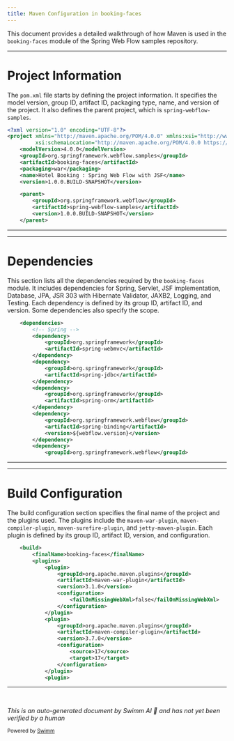 ```yaml
---
title: Maven Configuration in booking-faces
---
```

This document provides a detailed walkthrough of how Maven is used in the `booking-faces` module of the Spring Web Flow samples repository.

<SwmSnippet path="/booking-faces/pom.xml" line="1">

---

# Project Information

The `pom.xml` file starts by defining the project information. It specifies the model version, group ID, artifact ID, packaging type, name, and version of the project. It also defines the parent project, which is `spring-webflow-samples`.

```xml
<?xml version="1.0" encoding="UTF-8"?>
<project xmlns="http://maven.apache.org/POM/4.0.0" xmlns:xsi="http://www.w3.org/2001/XMLSchema-instance"
		 xsi:schemaLocation="http://maven.apache.org/POM/4.0.0 https://maven.apache.org/maven-v4_0_0.xsd">
	<modelVersion>4.0.0</modelVersion>
	<groupId>org.springframework.webflow.samples</groupId>
	<artifactId>booking-faces</artifactId>
	<packaging>war</packaging>
	<name>Hotel Booking : Spring Web Flow with JSF</name>
	<version>1.0.0.BUILD-SNAPSHOT</version>

	<parent>
		<groupId>org.springframework.webflow</groupId>
		<artifactId>spring-webflow-samples</artifactId>
		<version>1.0.0.BUILD-SNAPSHOT</version>
	</parent>
```

---

</SwmSnippet>

<SwmSnippet path="/booking-faces/pom.xml" line="17">

---

# Dependencies

This section lists all the dependencies required by the `booking-faces` module. It includes dependencies for Spring, Servlet, JSF implementation, Database, JPA, JSR 303 with Hibernate Validator, JAXB2, Logging, and Testing. Each dependency is defined by its group ID, artifact ID, and version. Some dependencies also specify the scope.

```xml
	<dependencies>
		<!-- Spring -->
		<dependency>
			<groupId>org.springframework</groupId>
			<artifactId>spring-webmvc</artifactId>
		</dependency>
		<dependency>
			<groupId>org.springframework</groupId>
			<artifactId>spring-jdbc</artifactId>
		</dependency>				
		<dependency>
			<groupId>org.springframework</groupId>
			<artifactId>spring-orm</artifactId>
		</dependency>
		<dependency>
			<groupId>org.springframework.webflow</groupId>
			<artifactId>spring-binding</artifactId>
			<version>${webflow.version}</version>
		</dependency>
		<dependency>
			<groupId>org.springframework.webflow</groupId>
```

---

</SwmSnippet>

<SwmSnippet path="/booking-faces/pom.xml" line="162">

---

# Build Configuration

The build configuration section specifies the final name of the project and the plugins used. The plugins include the `maven-war-plugin`, `maven-compiler-plugin`, `maven-surefire-plugin`, and `jetty-maven-plugin`. Each plugin is defined by its group ID, artifact ID, version, and configuration.

```xml
	<build>
		<finalName>booking-faces</finalName>
		<plugins>
			<plugin>
				<groupId>org.apache.maven.plugins</groupId>
				<artifactId>maven-war-plugin</artifactId>
				<version>3.1.0</version>
				<configuration>
					<failOnMissingWebXml>false</failOnMissingWebXml>
				</configuration>
			</plugin>
			<plugin>
				<groupId>org.apache.maven.plugins</groupId>
				<artifactId>maven-compiler-plugin</artifactId>
				<version>3.7.0</version>
				<configuration>
					<source>17</source>
					<target>17</target>
				</configuration>
			</plugin>
			<plugin>
```

---

</SwmSnippet>

&nbsp;

*This is an auto-generated document by Swimm AI 🌊 and has not yet been verified by a human*

<SwmMeta version="3.0.0" repo-id="Z2l0aHViJTNBJTNBc3ByaW5nLXdlYmZsb3ctc2FtcGxlcyUzQSUzQWdpbGFkbmF2b3Q=" repo-name="spring-webflow-samples"><sup>Powered by [Swimm](/)</sup></SwmMeta>
